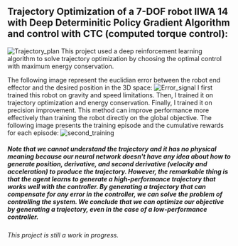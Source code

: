 ## Trajectory Optimization of a 7-DOF robot IIWA 14 with Deep Determinitic Policy Gradient Algorithm and control with CTC (computed torque control): 
![Trajectory_plan](https://user-images.githubusercontent.com/103148161/229267384-8618a07e-53bb-411b-99a1-75de5e297f3f.gif)
This project used a deep reinforcement learning algorithm to solve trajectory optimization by choosing the optimal control with maximum energy conservation.

The following image represent the euclidian error between the robot end effector and the desired position in the 3D space:
![Error_signal](https://user-images.githubusercontent.com/103148161/229267488-330b0e79-f122-4dd8-ba1f-93e60c18cc4d.png)
I first trained this robot on gravity and speed limitations. Then, I trained it on trajectory optimization and energy conservation. Finally, I trained it on precision improvement. This method can improve performance more effectively than training the robot directly on the global objective.
The following image presents the training episode and the cumulative rewards for each episode:
![second_training](https://user-images.githubusercontent.com/103148161/229267493-da0814b6-e603-4ef7-a6be-c8882cec3bba.png)
##### Note that we cannot understand the trajectory and it has no physical meaning because our neural network doesn't have any idea about how to generate position, derivative, and second derivative (velocity and acceleration) to produce the trajectory. However, the remarkable thing is that the agent learns to generate a high-performance trajectory that works well with the controller. By generating a trajectory that can compensate for any error in the controller, we can solve the problem of controlling the system. We conclude that we can optimize our objective by generating a trajectory, even in the case of a low-performance controller.

###### This project is still a work in progress.
